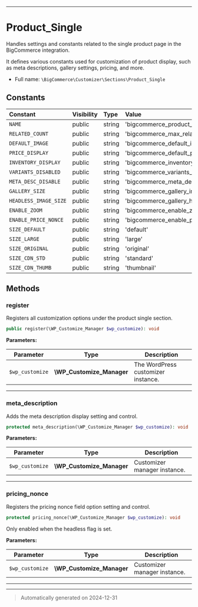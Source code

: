 ***

# Product_Single

Handles settings and constants related to the single product page in the BigCommerce integration.

It defines various constants used for customization of product display, such as meta descriptions, gallery settings, pricing, and more.

* Full name: `\BigCommerce\Customizer\Sections\Product_Single`


## Constants

| Constant | Visibility | Type | Value |
|:---------|:-----------|:-----|:------|
|`NAME`|public|string|&#039;bigcommerce_product_single&#039;|
|`RELATED_COUNT`|public|string|&#039;bigcommerce_max_related_products&#039;|
|`DEFAULT_IMAGE`|public|string|&#039;bigcommerce_default_image_id&#039;|
|`PRICE_DISPLAY`|public|string|&#039;bigcommerce_default_price_display&#039;|
|`INVENTORY_DISPLAY`|public|string|&#039;bigcommerce_inventory_display&#039;|
|`VARIANTS_DISABLED`|public|string|&#039;bigcommerce_variants_disabled&#039;|
|`META_DESC_DISABLE`|public|string|&#039;bigcommerce_meta_description_disabled&#039;|
|`GALLERY_SIZE`|public|string|&#039;bigcommerce_gallery_image_size&#039;|
|`HEADLESS_IMAGE_SIZE`|public|string|&#039;bigcommerce_gallery_headless_image_size&#039;|
|`ENABLE_ZOOM`|public|string|&#039;bigcommerce_enable_zoom&#039;|
|`ENABLE_PRICE_NONCE`|public|string|&#039;bigcommerce_enable_price_nonce&#039;|
|`SIZE_DEFAULT`|public|string|&#039;default&#039;|
|`SIZE_LARGE`|public|string|&#039;large&#039;|
|`SIZE_ORIGINAL`|public|string|&#039;original&#039;|
|`SIZE_CDN_STD`|public|string|&#039;standard&#039;|
|`SIZE_CDN_THUMB`|public|string|&#039;thumbnail&#039;|


## Methods


### register

Registers all customization options under the product single section.

```php
public register(\WP_Customize_Manager $wp_customize): void
```








**Parameters:**

| Parameter | Type | Description |
|-----------|------|-------------|
| `$wp_customize` | **\WP_Customize_Manager** | The WordPress customizer instance. |





***

### meta_description

Adds the meta description display setting and control.

```php
protected meta_description(\WP_Customize_Manager $wp_customize): void
```








**Parameters:**

| Parameter | Type | Description |
|-----------|------|-------------|
| `$wp_customize` | **\WP_Customize_Manager** | Customizer manager instance. |





***

### pricing_nonce

Registers the pricing nonce field option setting and control.

```php
protected pricing_nonce(\WP_Customize_Manager $wp_customize): void
```

Only enabled when the headless flag is set.






**Parameters:**

| Parameter | Type | Description |
|-----------|------|-------------|
| `$wp_customize` | **\WP_Customize_Manager** | Customizer manager instance. |





***


***
> Automatically generated on 2024-12-31
